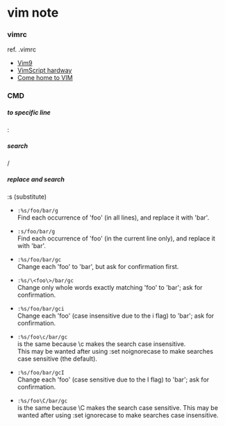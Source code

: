 # vim note


### vimrc
ref. .vimrc
- [Vim9](http://www.study-area.org/tips/vim/Vim-9.html)
- [VimScript hardway](http://learnvimscriptthehardway.stevelosh.com/)
- [Come home to VIM](http://stevelosh.com/blog/2010/09/coming-home-to-vim/)

### CMD

##### to specific line
:<number>


##### search 
/


##### replace and search

:s (substitute)



- `:%s/foo/bar/g`  
Find each occurrence of 'foo' (in all lines), and replace it with 'bar'.

- `:s/foo/bar/g`  
Find each occurrence of 'foo' (in the current line only), and replace it with 'bar'.

- `:%s/foo/bar/gc`  
Change each 'foo' to 'bar', but ask for confirmation first.  

- `:%s/\<foo\>/bar/gc`  
Change only whole words exactly matching 'foo' to 'bar'; ask for confirmation.      

- `:%s/foo/bar/gci`  
Change each 'foo' (case insensitive due to the i flag) to 'bar'; ask for confirmation.  

- `:%s/foo\c/bar/gc`  
is the same because \c makes the search case insensitive.  
This may be wanted after using :set noignorecase to make searches case sensitive (the default).  

- `:%s/foo/bar/gcI`  
Change each 'foo' (case sensitive due to the I flag) to 'bar'; ask for confirmation.  

- `:%s/foo\C/bar/gc`  
is the same because \C makes the search case sensitive. 
This may be wanted after using :set ignorecase to make searches case insensitive.
